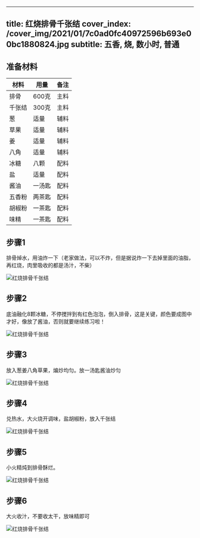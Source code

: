 
---
title: 红烧排骨千张结
cover_index: /cover_img/2021/01/7c0ad0fc40972596b693e00bc1880824.jpg
subtitle: 五香, 烧, 数小时, 普通
---

## 准备材料

| 材料     | 用量 | 备注|
| ------- | ----- | --- |
| 排骨 | 600克| 主料 |
| 千张结 | 300克| 主料 |
| 葱 | 适量| 辅料 |
| 草果 | 适量| 辅料 |
| 姜 | 适量| 辅料 |
| 八角 | 适量| 辅料 |
| 冰糖 | 八颗| 配料 |
| 盐 | 适量| 配料 |
| 酱油 | 一汤匙| 配料 |
| 五香粉 | 两茶匙| 配料 |
| 胡椒粉 | 一茶匙| 配料 |
| 味精 | 一茶匙| 配料 |

## 步骤1

排骨焯水，用油炸一下（老家做法，可以不炸，但是据说炸一下去掉里面的油脂，再红烧，肉里吸收的都是汤汁，不柴）

![红烧排骨千张结](https://i8.meishichina.com/attachment/recipe/201001/201001151854377.jpg?x-oss-process=style/p320) 

## 步骤2

底油融化8颗冰糖，不停搅拌到有红色泡泡，倒入排骨，这是关键，颜色要成图中才好，像放了酱油，否则就要继续练习啦！

![红烧排骨千张结](https://i8.meishichina.com/attachment/recipe/201001/201001151855464.jpg?x-oss-process=style/p320) 

## 步骤3

放入葱姜八角草果，煸炒均匀。放一汤匙酱油炒匀

![红烧排骨千张结](https://i8.meishichina.com/attachment/recipe/201001/201001151856086.jpg?x-oss-process=style/p320) 

## 步骤4

兑热水，大火烧开调味，盐胡椒粉，放入千张结

![红烧排骨千张结](https://i8.meishichina.com/attachment/recipe/201001/201001151856301.jpg?x-oss-process=style/p320) 

## 步骤5

小火精炖到排骨酥烂。

![红烧排骨千张结](https://i8.meishichina.com/attachment/recipe/201001/201001151857008.jpg?x-oss-process=style/p320) 

## 步骤6

大火收汁，不要收太干，放味精即可

![红烧排骨千张结](https://i8.meishichina.com/attachment/recipe/201001/201001151857374.jpg?x-oss-process=style/p320) 


